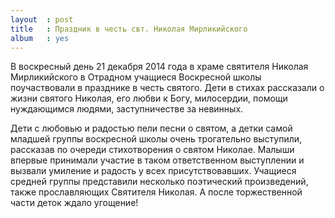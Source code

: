 ```yaml
---
layout  : post
title   : Праздник в честь свт. Николая Мирликийского
album   : yes
---
```

В воскресный день 21 декабря 2014 года в храме святителя Николая Мирликийского в Отрадном учащиеся Воскресной школы поучаствовали в празднике в честь святого. Дети в стихах рассказали о жизни святого Николая, его любви к Богу, милосердии, помощи нуждающимся людями, заступничестве за невинных.

Дети с любовью и радостью пели песни о святом, а детки самой младшей группы воскресной школы очень трогательно выступили, рассказав по очереди стихотворения о святом Николае. Малыши впервые принимали участие в таком ответственном выступлении и вызвали умиление и радость у всех присутствовавших. Учащиеся средней группы представили несколько поэтический произведений, также прославляющих Святителя Николая. А после торжественной части деток ждало угощение!
